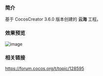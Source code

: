 ### 简介
基于 CocosCreator 3.6.0 版本创建的 **云海** 工程。

### 效果预览
![image](../../../gif/202206/2022062102.gif)

### 相关链接
https://forum.cocos.org/t/topic/128595